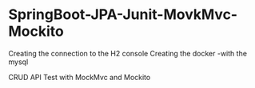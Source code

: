 # SpringBoot-JPA-Junit-MovkMvc-Mockito 


Creating the connection to the H2 console
Creating the docker -with the mysql

CRUD API Test with MockMvc and Mockito
